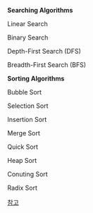 **Searching Algorithms**

Linear Search

Binary Search

Depth-First Search (DFS)

Breadth-First Search (BFS)

**Sorting Algorithms**

Bubble Sort

Selection Sort

Insertion Sort

Merge Sort

Quick Sort

Heap Sort

Conuting Sort

Radix Sort







[참고](https://medium.com/@nirajranasinghe/from-bits-to-brilliance-essential-algorithms-and-data-structures-for-computer-science-enthusiasts-960a87aa001)
